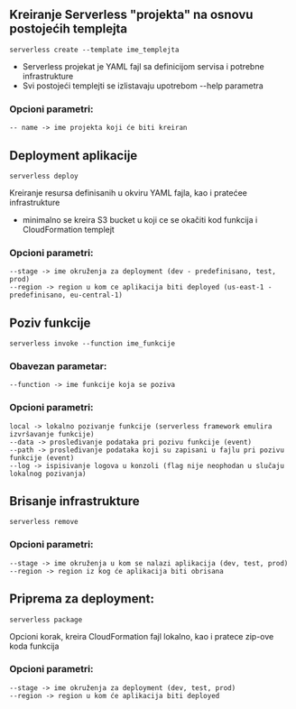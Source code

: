 ## Kreiranje Serverless "projekta" na osnovu postojećih templejta
    serverless create --template ime_templejta
- Serverless projekat je YAML fajl sa definicijom servisa i potrebne infrastrukture
- Svi postojeći templejti se izlistavaju upotrebom --help parametra

### Opcioni parametri:
    -- name -> ime projekta koji će biti kreiran

## Deployment aplikacije
    serverless deploy
Kreiranje resursa definisanih u okviru YAML fajla, kao i pratećee infrastrukture
- minimalno se kreira S3 bucket u koji ce se okačiti kod funkcija i CloudFormation templejt

### Opcioni parametri:
    --stage -> ime okruženja za deployment (dev - predefinisano, test, prod)
    --region -> region u kom ce aplikacija biti deployed (us-east-1 - predefinisano, eu-central-1)

## Poziv funkcije
    serverless invoke --function ime_funkcije

### Obavezan parametar:
    --function -> ime funkcije koja se poziva
### Opcioni parametri:
    local -> lokalno pozivanje funkcije (serverless framework emulira izvršavanje funkcije)
    --data -> prosleđivanje podataka pri pozivu funkcije (event)
    --path -> prosleđivanje podataka koji su zapisani u fajlu pri pozivu funkcije (event)
    --log -> ispisivanje logova u konzoli (flag nije neophodan u slučaju lokalnog pozivanja)

## Brisanje infrastrukture
    serverless remove

### Opcioni parametri:
    --stage -> ime okruženja u kom se nalazi aplikacija (dev, test, prod)
    --region -> region iz kog će aplikacija biti obrisana

## Priprema za deployment:
    serverless package
Opcioni korak, kreira CloudFormation fajl lokalno, kao i pratece zip-ove koda funkcija

### Opcioni parametri:
    --stage -> ime okruženja za deployment (dev, test, prod)
    --region -> region u kom će aplikacija biti deployed
